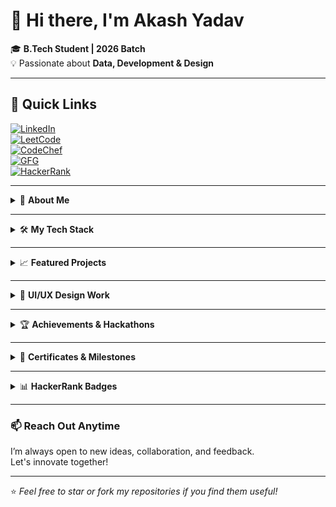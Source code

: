 # 👋 Hi there, I'm Akash Yadav  

🎓 **B.Tech Student | 2026 Batch**  
💡 Passionate about **Data, Development & Design**

---

## 🔗 Quick Links  
[![LinkedIn](https://img.shields.io/badge/LinkedIn-Connect-blue?style=for-the-badge&logo=linkedin)](https://www.linkedin.com/in/akash-yadav-37088324b)  
[![LeetCode](https://img.shields.io/badge/LeetCode-Profile-orange?style=flat-square&logo=leetcode)](https://leetcode.com/Akash8922/)  
[![CodeChef](https://img.shields.io/badge/CodeChef-User%20Profile-blueviolet?style=flat-square&logo=codechef)](https://www.codechef.com/users/akash4400)  
[![GFG](https://img.shields.io/badge/GeeksforGeeks-User%20Profile-brightgreen?style=flat-square&logo=geeksforgeeks)](https://www.geeksforgeeks.org/user/akash6212/)  
[![HackerRank](https://img.shields.io/badge/HackerRank-Profile-darkgreen?style=flat-square&logo=hackerrank)](https://www.hackerrank.com/yaduvanshi965169)

---

<details>
<summary>🚀 <strong>About Me</strong></summary>

- 🎓 **Student at Maharana Pratap Engineering College**  
- 🌱 Currently exploring  **Full-Stack Dev**, **Big Data**, and **Data Analytics**
- 🛠 Love solving problems and building impactful projects
- 💬 Open to collaboration and open-source contributions

</details>

---

<details>
<summary>🛠️ <strong>My Tech Stack</strong></summary>

### 💻 Languages
`Python` | `JavaScript` | `C++` | `C` | `HTML/CSS` | ` My SQL`

### 📊 Data & BI Tools  
Power BI | Big Data |My SQL | Excel | Data Modeling

### 🧰 Tools & Frameworks  
Git | VS Code | Figma | Canva 

### 🌐 Frontend  
HTML5 | CSS3 | JS | Responsive Web Design

### 🧠 Others  
Problem Solving | UI/UX Design | Wireframing | Prototyping

</details>

---

<details>
<summary>📈 <strong>Featured Projects</strong></summary>

| Project | Description | Tech Used | Status |
|--------|-------------|-----------|--------|
| 📊 **Power BI Dashboard** | Sales performance | Power BI|
| 📊 **Sales Dashboard** | Sales Data Analysis | Power BI | 📊 Insightful |
| 🚕 **Ola Dashboard** | Ride data analysis | Power BI | 📊 Insightful |
| 🛒 **Blinkit Order Dashboard** | Product & customer trends | Power BI | ⚡ Real-Time |
| 🎧 **Spotify Clone Page** | UI clone of landing page | HTML, CSS | 📱 Responsive |
| 🏥 **Hospital Management Website + Analytics** | Full-stack website + data insights | HTML, JS, SQL, Power BI | 🚀 Full Project |

</details>

---

<details>
<summary>🎨 <strong>UI/UX Design Work</strong></summary>

| Project | Description | Tools | Status |
|--------|-------------|-------|--------|
| ✨ [Landing Page UI](https://www.figma.com/proto/ODOIz4MdGeJEvnUTzakxpj/Untitled?page-id=0%3A1&node-id=1-2&p=f&t=Xz6QUzJmqM4Tj2V8-0&scaling=min-zoom&content-scaling=fixed) | Responsive, modern UI | Figma | 🔗 Preview |

</details>

---

<details>
<summary>🏆 <strong>Achievements & Hackathons</strong></summary>

| Event | Organization |
|-------|--------------|
| 🏆 Rethink Ideathon | IIT Hyderabad |
| 💡 Prod-E-G Hackathon | L'Aventure DSEU |
| 🚀 Parul Hack Verse | Parul University |
| 🌐 WebBuzz Hackathon | Cybercage |

</details>

---

<details>
<summary>📜 <strong>Certificates & Milestones</strong></summary>

| Certificate | Issuer | Status |
|------------|--------|--------|
| Data Analytics | GUVI & HCL | ✅ Certified |
| Big Data | GUVI & HCL | ✅ Certified |
| CSS Course | Great Learning | ✅ Certified |
| C++ (5⭐) | HackerRank | ✅ |
| SQL (4⭐) | HackerRank | ✅ |
| Python (4⭐) | HackerRank | ✅ |
| Data Analytics Simulation | Deloitte | ✅ |

</details>

---

<details>
<summary>📊 <strong>HackerRank Badges</strong></summary>

<p align="center">
  <a href="https://www.hackerrank.com/profile/yaduvanshi965169">
    <img src="https://img.shields.io/badge/HackerRank-C++%20(5%20Star)-brightgreen?style=flat-square&logo=hackerrank" />
  </a>
  <a href="https://www.hackerrank.com/profile/yaduvanshi965169">
    <img src="https://img.shields.io/badge/HackerRank-SQL%20(4%20Star)-blue?style=flat-square&logo=hackerrank" />
  </a>
  <a href="https://www.hackerrank.com/profile/yaduvanshi965169">
    <img src="https://img.shields.io/badge/HackerRank-Python%20(4%20Star)-yellow?style=flat-square&logo=hackerrank" />
  </a>
</p>


</details>

---

### 📫 Reach Out Anytime  
I’m always open to new ideas, collaboration, and feedback.  
Let's innovate together!

---

⭐ *Feel free to star or fork my repositories if you find them useful!*
